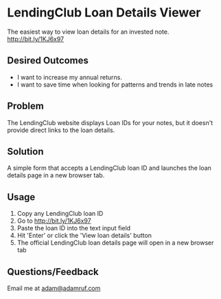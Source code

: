 # LendingClub Loan Details Viewer
The easiest way to view loan details for an invested note.
http://bit.ly/1KJ6x97

## Desired Outcomes
- I want to increase my annual returns.
- I want to save time when looking for patterns and trends in late notes

## Problem
The LendingClub website displays Loan IDs for your notes, but it doesn't provide direct links to the loan details.

## Solution
A simple form that accepts a LendingClub loan ID and launches the loan details page in a new browser tab.

## Usage
1. Copy any LendingClub loan ID
2. Go to http://bit.ly/1KJ6x97
3. Paste the loan ID into the text input field
4. Hit 'Enter' or click the 'View loan details' button
5. The official LendingClub loan details page will open in a new browser tab

## Questions/Feedback
Email me at adam@adamruf.com
